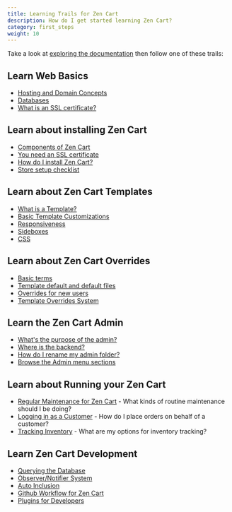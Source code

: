 ```yaml
---
title: Learning Trails for Zen Cart 
description: How do I get started learning Zen Cart? 
category: first_steps
weight: 10
---
```


Take a look at [exploring the documentation](/user/first_steps/documentation/) then follow one of these trails: 

## Learn Web Basics 

- [Hosting and Domain Concepts](/user/first_steps/hosting/) 
- [Databases](/user/first_steps/database/) 
- [What is an SSL certificate?](/user/security/ssl_cert/)

## Learn about installing Zen Cart 

- [Components of Zen Cart](/user/first_steps/components/)
- [You need an SSL certificate](/user/first_steps/yes_you_need_ssl/)
- [How do I install Zen Cart?](/user/first_steps/how_do_i_install/)
- [Store setup checklist](/user/first_steps/basic_checklist/)

## Learn about Zen Cart Templates
- [What is a Template?](/user/template/what_is_a_template/)
- [Basic Template Customizations](/user/template/basic_customizations/)
- [Responsiveness](/user/template/mobile_mode/) 
- [Sideboxes](/user/template/sideboxes/) 
- [CSS](/user/template/stylesheet/)

## Learn about Zen Cart Overrides
- [Basic terms](/user/first_steps/basic_terms/)
- [Template default and default files](/user/first_steps/overrides/) 
- [Overrides for new users](/user/new_user_topics/overrides/)
- [Template Overrides System](/user/template/template_overrides/)

## Learn the Zen Cart Admin
- [What's the purpose of the admin?](/user/admin/why_admin/)
- [Where is the backend?](/user/first_steps/where_is_backend/)
- [How do I rename my admin folder?](/user/installing/rename_admin/) 
- [Browse the Admin menu sections](/user/admin_pages/menu_sections/)

## Learn about Running your Zen Cart 
- [Regular Maintenance for Zen Cart](/user/running/regular_maintenance/) - What kinds of routine maintenance should I be doing? 
- [Logging in as a Customer](/user/running/login_as_customer/) - How do I place orders on behalf of a customer? 
- [Tracking Inventory](/user/running/stock/) - What are my options for inventory tracking? 

## Learn Zen Cart Development 
- [Querying the Database](/dev/code/database_querying/)
- [Observer/Notifier System](/dev/code/notifiers/)
- [Auto Inclusion](/dev/code/inclusion/)
- [Github Workflow for Zen Cart](/dev/contributing/github_workflow/)
- [Plugins for Developers](/dev/plugins/)

